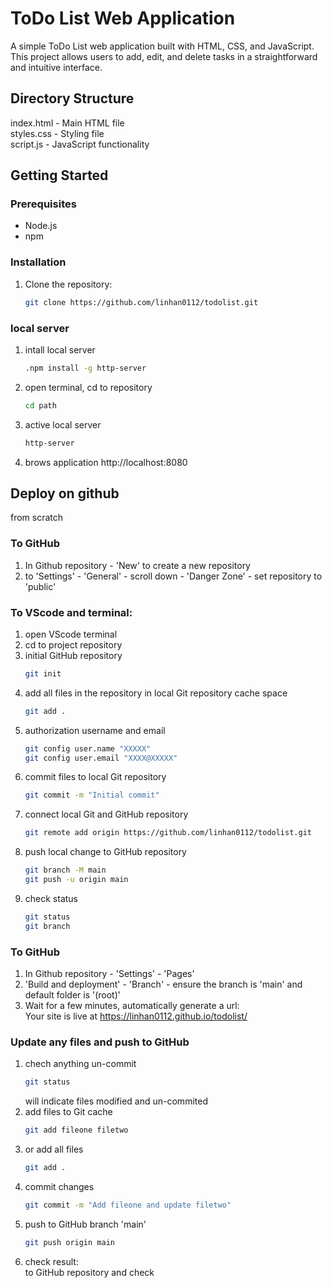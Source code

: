 # ToDo List Web Application
A simple ToDo List web application built with HTML, CSS, and JavaScript. This project allows users to add, edit, and delete tasks in a straightforward and intuitive interface.

## Directory Structure
   index.html - Main HTML file  
   styles.css - Styling file  
   script.js - JavaScript functionality

## Getting Started

### Prerequisites
- Node.js
- npm

### Installation
1. Clone the repository:
   ```bash
   git clone https://github.com/linhan0112/todolist.git
   
### local server
1. intall local server
   ```bash
   .npm install -g http-server
2. open terminal, cd to repository
   ```bash 
   cd path
3. active local server
   ```bash
   http-server
4. brows application
   http://localhost:8080

## Deploy on github
from scratch  
### To GitHub
1. In Github repository - 'New' to create a new repository
2. to 'Settings' - 'General' - scroll down - 'Danger Zone' - set repository to 'public'

### To VScode and terminal:
1. open VScode terminal
2. cd to project repository
3. initial GitHub repository
   ```bash
   git init
4. add all files in the repository in local Git repository cache space
   ```bash
   git add .
5. authorization username and email
   ```bash
   git config user.name "XXXXX"
   git config user.email "XXXX@XXXXX"
6. commit files to local Git repository
   ```bash
   git commit -m "Initial commit"
7. connect local Git and GitHub repository
   ```bash
   git remote add origin https://github.com/linhan0112/todolist.git
8. push local change to GitHub repository
   ```bash
   git branch -M main
   git push -u origin main
9. check status
   ```bash
   git status
   git branch

### To GitHub
1. In Github repository - 'Settings' - 'Pages' 
2. 'Build and deployment' - 'Branch' - ensure the branch is 'main' and default folder is '(root)'
3. Wait for a few minutes, automatically generate a url:  
Your site is live at https://linhan0112.github.io/todolist/

### Update any files and push to GitHub
1. chech anything un-commit
   ```bash
   git status
   ```
   will indicate files modified and un-commited
2. add files to Git cache
   ```bash
   git add fileone filetwo
3. or add all files
   ```bash
   git add .
4. commit changes
   ```bash
   git commit -m "Add fileone and update filetwo"
5. push to GitHub branch 'main'
   ```bash
   git push origin main
6. check result:  
to GitHub repository and check

   






